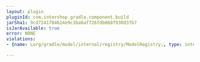 ```yaml
---
layout: plugin
pluginId: com.intershop.gradle.component.build
jarSha1: 9cd7241704624e9c3ba6af726fdb068f930d37b7
isJarAvailable: true
error: NONE
violations:
- {name: Lorg/gradle/model/internal/registry/ModelRegistry;, type: internal-api-usage}

---
```

